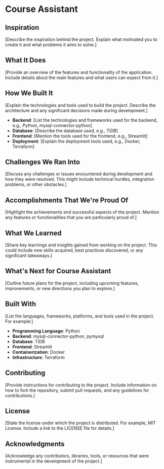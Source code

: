 # Course Assistant

## Inspiration

[Describe the inspiration behind the project. Explain what motivated you to create it and what problems it aims to solve.]

## What It Does

[Provide an overview of the features and functionality of the application. Include details about the main features and what users can expect from it.]

## How We Built It

[Explain the technologies and tools used to build the project. Describe the architecture and any significant decisions made during development.]

- **Backend**: [List the technologies and frameworks used for the backend, e.g., Python, mysql-connector-python]
- **Database**: [Describe the database used, e.g., TiDB]
- **Frontend**: [Mention the tools used for the frontend, e.g., Streamlit]
- **Deployment**: [Explain the deployment tools used, e.g., Docker, Terraform]

## Challenges We Ran Into

[Discuss any challenges or issues encountered during development and how they were resolved. This might include technical hurdles, integration problems, or other obstacles.]

## Accomplishments That We're Proud Of

[Highlight the achievements and successful aspects of the project. Mention any features or functionalities that you are particularly proud of.]

## What We Learned

[Share key learnings and insights gained from working on the project. This could include new skills acquired, best practices discovered, or any significant takeaways.]

## What's Next for Course Assistant

[Outline future plans for the project, including upcoming features, improvements, or new directions you plan to explore.]

## Built With

[List the languages, frameworks, platforms, and tools used in the project. For example:]

- **Programming Language**: Python
- **Backend**: mysql-connector-python, pymysql
- **Database**: TiDB
- **Frontend**: Streamlit
- **Containerization**: Docker
- **Infrastructure**: Terraform

## Contributing

[Provide instructions for contributing to the project. Include information on how to fork the repository, submit pull requests, and any guidelines for contributions.]

## License

[State the license under which the project is distributed. For example, MIT License. Include a link to the LICENSE file for details.]

## Acknowledgments

[Acknowledge any contributors, libraries, tools, or resources that were instrumental in the development of the project.]
